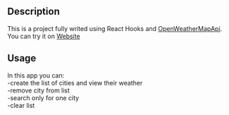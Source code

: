 ## Description

This is a project fully writed using React Hooks and [OpenWeatherMapApi](https://openweathermap.org/api).
You can try it on [Website](http://stassemenyuk.github.io/weather-app/)

## Usage

In this app you can:  
-create the list of cities and view their weather  
-remove city from list  
-search only for one city  
-clear list
